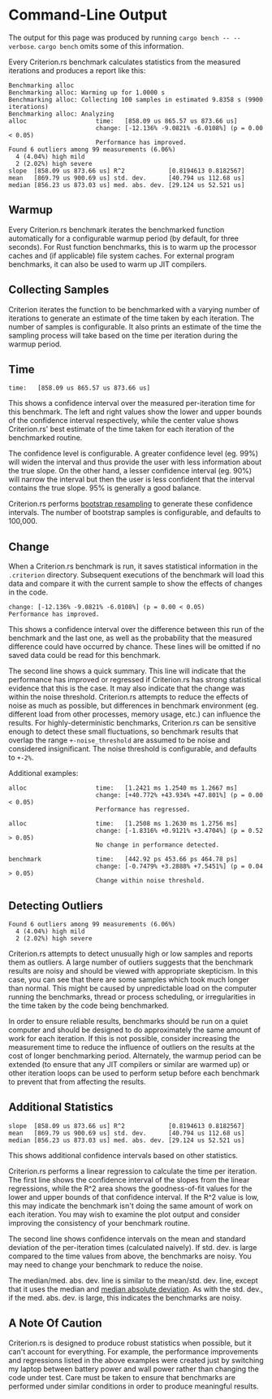 # Command-Line Output

The output for this page was produced by running `cargo bench -- --verbose`.
`cargo bench` omits some of this information.

Every Criterion.rs benchmark calculates statistics from the measured iterations and produces a report like this:

```
Benchmarking alloc
Benchmarking alloc: Warming up for 1.0000 s
Benchmarking alloc: Collecting 100 samples in estimated 9.8358 s (9900 iterations)
Benchmarking alloc: Analyzing
alloc                   time:   [858.09 us 865.57 us 873.66 us]
                        change: [-12.136% -9.0821% -6.0108%] (p = 0.00 < 0.05)
                        Performance has improved.
Found 6 outliers among 99 measurements (6.06%)
  4 (4.04%) high mild
  2 (2.02%) high severe
slope  [858.09 us 873.66 us] R^2            [0.8194613 0.8182567]
mean   [869.79 us 900.69 us] std. dev.      [40.794 us 112.68 us]
median [856.23 us 873.03 us] med. abs. dev. [29.124 us 52.521 us]
```

## Warmup

Every Criterion.rs benchmark iterates the benchmarked function automatically for a configurable warmup period (by default, for three seconds). For Rust function benchmarks, this is to warm up the processor caches and (if applicable) file system caches. For external program benchmarks, it can also be used to warm up JIT compilers.

## Collecting Samples

Criterion iterates the function to be benchmarked with a varying number of iterations to generate an estimate of the time taken by each iteration. The number of samples is configurable. It also prints an estimate of the time the sampling process will take based on the time per iteration during the warmup period.

## Time
```
time:   [858.09 us 865.57 us 873.66 us]
```

This shows a confidence interval over the measured per-iteration time for this benchmark. The left and right values show the lower and upper bounds of the confidence interval respectively, while the center value shows Criterion.rs' best estimate of the time taken for each iteration of the benchmarked routine.

The confidence level is configurable. A greater confidence level (eg. 99%) will widen the interval and thus provide the user with less information about the true slope. On the other hand, a lesser confidence interval (eg. 90%) will narrow the interval but then the user is less confident that the interval contains the true slope. 95% is generally a good balance.

Criterion.rs performs [bootstrap resampling](https://en.wikipedia.org/wiki/Bootstrapping_(statistics)) to generate these confidence intervals. The number of bootstrap samples is configurable, and defaults to 100,000.

## Change

When a Criterion.rs benchmark is run, it saves statistical information in the `.criterion` directory. Subsequent executions of the benchmark will load this data and compare it with the current sample to show the effects of changes in the code.


```
change: [-12.136% -9.0821% -6.0108%] (p = 0.00 < 0.05)
Performance has improved.
```

This shows a confidence interval over the difference between this run of the benchmark and the last one, as well as the probability that the measured difference could have occurred by chance. These lines will be omitted if no saved data could be read for this benchmark.

The second line shows a quick summary. This line will indicate that the performance has improved or regressed if Criterion.rs has strong statistical evidence that this is the case. It may also indicate that the change was within the noise threshold. Criterion.rs attempts to reduce the effects of noise as much as possible, but differences in benchmark environment (eg. different load from other processes, memory usage, etc.) can influence the results. For highly-deterministic benchmarks, Criterion.rs can be sensitive enough to detect these small fluctuations, so benchmark results that overlap the range `+-noise_threshold` are assumed to be noise and considered insignificant. The noise threshold is configurable, and defaults to `+-2%`.

Additional examples:

```
alloc                   time:   [1.2421 ms 1.2540 ms 1.2667 ms]
                        change: [+40.772% +43.934% +47.801%] (p = 0.00 < 0.05)
                        Performance has regressed.
```

```
alloc                   time:   [1.2508 ms 1.2630 ms 1.2756 ms]
                        change: [-1.8316% +0.9121% +3.4704%] (p = 0.52 > 0.05)
                        No change in performance detected.
```

```
benchmark               time:   [442.92 ps 453.66 ps 464.78 ps]
                        change: [-0.7479% +3.2888% +7.5451%] (p = 0.04 > 0.05)
                        Change within noise threshold.
```

## Detecting Outliers

```
Found 6 outliers among 99 measurements (6.06%)
  4 (4.04%) high mild
  2 (2.02%) high severe
```

Criterion.rs attempts to detect unusually high or low samples and reports them as outliers. A large number of outliers suggests that the benchmark results are noisy and should be viewed with appropriate skepticism. In this case, you can see that there are some samples which took much longer than normal. This might be caused by unpredictable load on the computer running the benchmarks, thread or process scheduling, or irregularities in the time taken by the code being benchmarked.

In order to ensure reliable results, benchmarks should be run on a quiet computer and should be designed to do approximately the same amount of work for each iteration. If this is not possible, consider increasing the measurement time to reduce the influence of outliers on the results at the cost of longer benchmarking period. Alternately, the warmup period can be extended (to ensure that any JIT compilers or similar are warmed up) or other iteration loops can be used to perform setup before each benchmark to prevent that from affecting the results.

## Additional Statistics

```
slope  [858.09 us 873.66 us] R^2            [0.8194613 0.8182567]
mean   [869.79 us 900.69 us] std. dev.      [40.794 us 112.68 us]
median [856.23 us 873.03 us] med. abs. dev. [29.124 us 52.521 us]
```

This shows additional confidence intervals based on other statistics.

Criterion.rs performs a linear regression to calculate the time per iteration. The first line shows the confidence interval of the slopes from the linear regressions, while the R^2 area shows the goodness-of-fit values for the lower and upper bounds of that confidence interval. If the R^2 value is low, this may indicate the benchmark isn't doing the same amount of work on each iteration. You may wish to examine the plot output and consider improving the consistency of your benchmark routine.

The second line shows confidence intervals on the mean and standard deviation of the per-iteration times (calculated naively). If std. dev. is large compared to the time values from above, the benchmarks are noisy. You may need to change your benchmark to reduce the noise.

The median/med. abs. dev. line is similar to the mean/std. dev. line, except that it uses the median and [median absolute deviation](https://en.wikipedia.org/wiki/Median_absolute_deviation). As with the std. dev., if the med. abs. dev. is large, this indicates the benchmarks are noisy.

## A Note Of Caution

Criterion.rs is designed to produce robust statistics when possible, but it can't account for everything. For example, the performance improvements and regressions listed in the above examples were created just by switching my laptop between battery power and wall power rather than changing the code under test. Care must be taken to ensure that benchmarks are performed under similar conditions in order to produce meaningful results.
